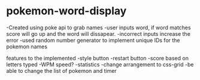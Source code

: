 # pokemon-word-display

-Created using poke api to grab names
-user inputs word, if word matches score will go up and the word will dissapear.
-incorrect inputs increase the error
-used random number generator to implement unique IDs for the pokemon names

features to the implemented
-style button
-restart button
-score based on letters typed
-WPM speed?
-statistics
-change arrangement to css-grid
-be able to change the list of pokemon and timer
